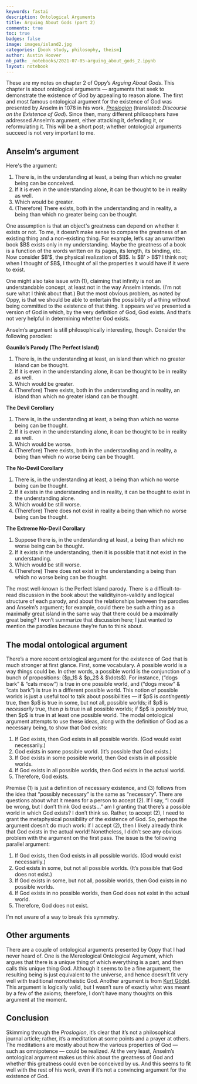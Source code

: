 ```yaml
---
keywords: fastai
description: Ontological Arguments
title: Arguing About Gods (part 2)
comments: true
toc: true
badges: false
image: images/island2.jpg
categories: [book study, philosophy, theism]
author: Austin Hoover
nb_path: _notebooks/2021-07-05-arguing_about_gods_2.ipynb
layout: notebook
---
```


<!--
#################################################
### THIS FILE WAS AUTOGENERATED! DO NOT EDIT! ###
#################################################
# file to edit: _notebooks/2021-07-05-arguing_about_gods_2.ipynb
-->

<div class="container" id="notebook-container">
        
<div class="cell border-box-sizing text_cell rendered"><div class="inner_cell">
<div class="text_cell_render border-box-sizing rendered_html">
<p>These are my notes on chapter 2 of Oppy’s <em>Arguing About Gods</em>. This chapter is about ontological arguments — arguments that seek to demonstrate the existence of God by appealing to reason alone. The first and most famous ontological argument for the existence of God was presented by Anselm in 1078 in his work, <a href="https://sourcebooks.fordham.edu/basis/anselm-proslogium.asp"><em>Proslogion</em></a>  (translated: <em>Discourse on the Existence of God</em>). Since then, many different philosophers have addressed Anselm’s argument, either attacking it, defending it, or reformulating it. This will be a short post; whether ontological arguments succeed is not very important to me.</p>

</div>
</div>
</div>
<div class="cell border-box-sizing text_cell rendered"><div class="inner_cell">
<div class="text_cell_render border-box-sizing rendered_html">
<h2 id="Anselm&#8217;s-argument">Anselm&#8217;s argument<a class="anchor-link" href="#Anselm&#8217;s-argument"> </a></h2>
</div>
</div>
</div>
<div class="cell border-box-sizing text_cell rendered"><div class="inner_cell">
<div class="text_cell_render border-box-sizing rendered_html">
<p>Here's the argument:</p>
<ol>
<li>There is, in the understanding at least, a being than which no greater being can be conceived. </li>
<li>If it is even in the understanding alone, it can be thought to be in reality as well.</li>
<li>Which would be greater.</li>
<li>(Therefore) There exists, both in the understanding and in reality, a being than which no greater being can be thought. </li>
</ol>

</div>
</div>
</div>
<div class="cell border-box-sizing text_cell rendered"><div class="inner_cell">
<div class="text_cell_render border-box-sizing rendered_html">
<p>One assumption is that an object's greatness can depend on whether it exists or not. To me, it doesn’t make sense to compare the greatness of an existing thing and a non-existing thing. For example, let’s say an unwritten book $B$ exists only in my understanding. Maybe the greatness of a book is a function of the words written on its pages, its length, its binding, etc. Now consider $B’$, the physical realization of $B$. Is $B’ &gt; B$? I think not; when I thought of $B$, I thought of all the properties it would have if it were to exist.</p>

</div>
</div>
</div>
<div class="cell border-box-sizing text_cell rendered"><div class="inner_cell">
<div class="text_cell_render border-box-sizing rendered_html">
<p>One might also take issue with (1), claiming that infinity is not an understandable concept, at least not in the way Anselm intends. (I’m not sure what I think about that.) But the most obvious problem, as noted by Oppy, is that we should be able to entertain the possibility of a thing without being committed to the existence of that thing. It appears we’ve presented a version of God in which, by the very definition of God, God exists. And that’s not very helpful in determining whether God exists.</p>

</div>
</div>
</div>
<div class="cell border-box-sizing text_cell rendered"><div class="inner_cell">
<div class="text_cell_render border-box-sizing rendered_html">
<p>Anselm’s argument is still philosophically interesting, though. Consider the following parodies:</p>

</div>
</div>
</div>
<div class="cell border-box-sizing text_cell rendered"><div class="inner_cell">
<div class="text_cell_render border-box-sizing rendered_html">
<p><strong>Gaunilo’s Parody (The Perfect Island)</strong></p>
<ol>
<li>There is, in the understanding at least, an island than which no greater island can be thought.</li>
<li>If it is even in the understanding alone, it can be thought to be in reality as well.</li>
<li>Which would be greater.</li>
<li>(Therefore) There exists, both in the understanding and in reality, an island than which no greater island can be thought.</li>
</ol>
<p><strong>The Devil Corollary</strong></p>
<ol>
<li>There is, in the understanding at least, a being than which no worse being can be thought.</li>
<li>If it is even in the understanding alone, it can be thought to be in reality as well.</li>
<li>Which would be worse.</li>
<li>(Therefore) There exists, both in the understanding and in reality, a being than which no worse being can be thought.</li>
</ol>
<p><strong>The No-Devil Corollary</strong></p>
<ol>
<li>There is, in the understanding at least, a being than which no worse being can be thought.</li>
<li>If it exists in the understanding and in reality, it can be thought to exist in the understanding alone.</li>
<li>Which would be still worse.</li>
<li>(Therefore) There does not exist in reality a being than which no worse being can be thought.</li>
</ol>
<p><strong>The Extreme No-Devil Corollary</strong></p>
<ol>
<li>Suppose there is, in the understanding at least, a being than which no worse being can be thought.</li>
<li>If it exists in the understanding, then it is possible that it not exist in the understanding.</li>
<li>Which would be still worse.</li>
<li>(Therefore) There does not exist in the understanding a being than which no worse being can be thought.</li>
</ol>

</div>
</div>
</div>
<div class="cell border-box-sizing text_cell rendered"><div class="inner_cell">
<div class="text_cell_render border-box-sizing rendered_html">
<p>The most well-known is the Perfect Island parody. There is a difficult-to-read discussion in the book about the validity/non-validity and logical structure of each parody, and about the relationships between the parodies and Anselm’s argument; for example, could there be such a thing as a maximally great island in the same way that there could be a maximally great being? I won’t summarize that discussion here; I just wanted to mention the parodies because they’re fun to think about.</p>

</div>
</div>
</div>
<div class="cell border-box-sizing text_cell rendered"><div class="inner_cell">
<div class="text_cell_render border-box-sizing rendered_html">
<h2 id="The-modal-ontological-argument">The modal ontological argument<a class="anchor-link" href="#The-modal-ontological-argument"> </a></h2>
</div>
</div>
</div>
<div class="cell border-box-sizing text_cell rendered"><div class="inner_cell">
<div class="text_cell_render border-box-sizing rendered_html">
<p>There’s a more recent ontological argument for the existence of God that is much stronger at first glance. First, some vocabulary. A possible world is a way things could be. In other words, a possible world is the conjunction of a bunch of propositions: 
($p_1$ &amp; $p_2$ &amp; $\dots$). For instance, (“dogs bark” &amp; “cats meow”) is true in one possible world, and (“dogs meow” &amp; “cats bark”) is true in a different possible world. This notion of possible worlds is just a useful tool to talk about possibilities — if $p$ is <em>contingently</em> true, then $p$ is true in some, but not all, possible worlds; if $p$ is <em>necessarily</em> true, then <em>p</em> is true in all possible worlds; if $p$ is <em>possibly</em> true, then $p$ is true in at least one possible world. The modal ontological argument attempts to use these ideas, along with the definition of God as a necessary being, to show that God exists:</p>

</div>
</div>
</div>
<div class="cell border-box-sizing text_cell rendered"><div class="inner_cell">
<div class="text_cell_render border-box-sizing rendered_html">
<ol>
<li>If God exists, then God exists in all possible worlds. (God would exist necessarily.)</li>
<li>God exists in some possible world. (It’s possible that God exists.)</li>
<li>If God exists in some possible world, then God exists in all possible worlds.</li>
<li>If God exists in all possible worlds, then God exists in the actual world.</li>
<li>Therefore, God exists.</li>
</ol>

</div>
</div>
</div>
<div class="cell border-box-sizing text_cell rendered"><div class="inner_cell">
<div class="text_cell_render border-box-sizing rendered_html">
<p>Premise (1) is just a definition of necessary existence, and (3) follows from the idea that “possibly necessary” is the same as “necessary”. There are questions about what it means for a person to accept (2). If I say, “I could be wrong, but I don’t think God exists…” am I granting that there’s a possible world in which God exists? I don’t think so. Rather, to accept (2), I need to grant the metaphysical possibility of the existence of God. So, perhaps the argument doesn’t do much work: if I accept (2), then I likely already think that God exists in the actual world! Nonetheless, I didn’t see any obvious problem with the argument on the first pass. The issue is the following parallel argument:</p>
<ol>
<li>If God exists, then God exists in all possible worlds. (God would exist necessarily.)</li>
<li>God exists in some, but not all possible worlds. (It’s possible that God does not exist.)</li>
<li>If God exists in some, but not all, possible worlds, then God exists in no possible worlds.</li>
<li>If God exists in no possible worlds, then God does not exist in the actual world.</li>
<li>Therefore, God does not exist.</li>
</ol>
<p>I’m not aware of a way to break this symmetry.</p>

</div>
</div>
</div>
<div class="cell border-box-sizing text_cell rendered"><div class="inner_cell">
<div class="text_cell_render border-box-sizing rendered_html">
<h2 id="Other-arguments">Other arguments<a class="anchor-link" href="#Other-arguments"> </a></h2><p>There are a couple of ontological arguments presented by Oppy that I had never heard of. One is the Mereological Ontological Argument, which argues that there is a unique thing of which everything is a part, and then calls this unique thing God. Although it seems to be a fine argument, the resulting being is just equivalent to the universe, and hence doesn’t fit very well with traditional monotheistic God. Another argument is from <a href="https://en.wikipedia.org/wiki/Kurt_Gödel">Kurt Gödel</a>. This argument is logically valid, but I wasn’t sure of exactly what was meant by a few of the axioms; therefore, I don’t have many thoughts on this argument at the moment.</p>

</div>
</div>
</div>
<div class="cell border-box-sizing text_cell rendered"><div class="inner_cell">
<div class="text_cell_render border-box-sizing rendered_html">
<h2 id="Conclusion">Conclusion<a class="anchor-link" href="#Conclusion"> </a></h2><p>Skimming through the <em>Proslogion</em>, it’s clear that it’s not a philosophical journal article; rather, it’s a meditation at some points and a prayer at others. The meditations are mostly about how the various properties of God — such as omnipotence — could be realized. At the very least, Anselm’s ontological argument makes us think about the greatness of God and whether this greatness could even be conceived by us. And this seems to fit well with the rest of his work, even if it’s not a convincing argument for the existence of God.</p>

</div>
</div>
</div>
</div>
 

